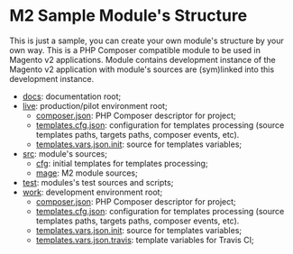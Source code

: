 # M2 Sample Module's Structure

This is just a sample, you can create your own module's structure by your own way.
This is a PHP Composer compatible module to be used in Magento v2 applications.
Module contains development instance of the Magento v2 application with module's sources are (sym)linked into 
this development instance.


* [docs](../docs/): documentation root; 
* [live](../live/): production/pilot environment root;
    * [composer.json](../live/composer.json): PHP Composer descriptor for project;
     * [templates.cfg.json](../live/templates.cfg.json): configuration for templates processing 
     (source templates paths, targets paths, composer events, etc).
     * [templates.vars.json.init](../live/templates.vars.json.init): source for templates variables; 
* [src](../src/): module's sources;
    * [cfg](../src/cfg/): initial templates for templates processing;
    * [mage](../src/mage/): M2 module sources;
* [test](../test/): modules's test sources and scripts;
* [work](../work/): development environment root;
    * [composer.json](../work/composer.json): PHP Composer descriptor for project;
     * [templates.cfg.json](../work/templates.cfg.json): configuration for templates processing 
     (source templates paths, targets paths, composer events, etc).
     * [templates.vars.json.init](../work/templates.vars.json.init): source for templates variables;
     * [templates.vars.json.travis](../work/templates.vars.json.travis): template variables for Travis CI;